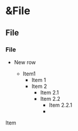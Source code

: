 # &File
## File
### File
* New row

  * Item1
     * Item 1
     * Item 2
       * Item 2.1 
       * Item 2.2
           * Item 2.2.1
           * 
       
Item
